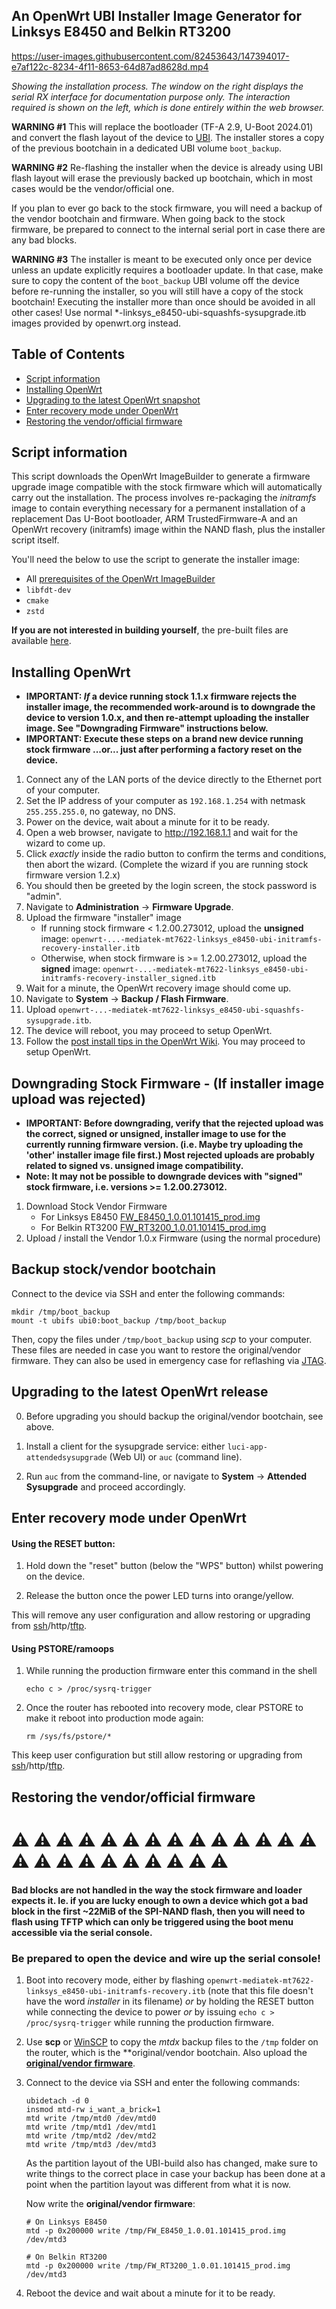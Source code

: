 ## An OpenWrt UBI Installer Image Generator for Linksys E8450 and Belkin RT3200

https://user-images.githubusercontent.com/82453643/147394017-e7af122c-8234-4f11-8653-64d87ad8628d.mp4

*Showing the installation process. The window on the right displays the serial RX interface for documentation purpose only. The interaction required is shown on the left, which is done entirely within the web browser.*

**WARNING #1** This will replace the bootloader (TF-A 2.9, U-Boot 2024.01) and convert the flash layout of the device to [UBI](https://github.com/dangowrt/linksys-e8450-openwrt-installer/issues/9). The installer stores a copy of the previous bootchain in a dedicated UBI volume `boot_backup`.

**WARNING #2** Re-flashing the installer when the device is already using UBI flash layout will erase the previously backed up bootchain, which in most cases would be the vendor/official one.

If you plan to ever go back to the stock firmware, you will need a backup of the vendor bootchain and firmware. When going back to the stock firmware, be prepared to connect to the internal serial port in case there are any bad blocks.

**WARNING #3** The installer is meant to be executed only once per device unless an update explicitly requires a bootloader update. In that case, make sure to copy the content of the `boot_backup` UBI volume off the device before re-running the installer, so you will still have a copy of the stock bootchain! Executing the installer more than once should be avoided in all other cases! Use normal *-linksys_e8450-ubi-squashfs-sysupgrade.itb images provided by openwrt.org instead.

## Table of Contents
* [Script information](#script-information)
* [Installing OpenWrt](#installing-openwrt)
* [Upgrading to the latest OpenWrt snapshot](#upgrading-to-the-latest-openwrt-snapshot)
* [Enter recovery mode under OpenWrt](#enter-recovery-mode-under-openwrt)
* [Restoring the vendor/official firmware](#restoring-the-vendorofficial-firmware)


## Script information

This script downloads the OpenWrt ImageBuilder to generate a firmware upgrade image compatible with the stock firmware which will automatically carry out the installation. The process involves re-packaging the *initramfs* image to contain everything necessary for a permanent installation of a replacement Das U-Boot bootloader, ARM TrustedFirmware-A and an OpenWrt recovery (initramfs) image within the NAND flash, plus the installer script itself.

You'll need the below to use the script to generate the installer image:
* All [prerequisites of the OpenWrt ImageBuilder](https://openwrt.org/docs/guide-user/additional-software/imagebuilder#prerequisites) 
* `libfdt-dev`
* `cmake`
* `zstd`

**If you are not interested in building yourself**, the pre-built files are available [here](https://github.com/dangowrt/linksys-e8450-openwrt-installer/releases).

## Installing OpenWrt

* **IMPORTANT: *If* a device running stock 1.1.x firmware rejects the installer image, the recommended work-around is to downgrade the device to version 1.0.x, and then re-attempt uploading the installer image.  See "Downgrading Firmware" instructions below.**
* **IMPORTANT: Execute these steps on a brand new device running stock firmware ...or... just after performing a factory reset on the device.**

1. Connect any of the LAN ports of the device directly to the Ethernet port of your computer.
2. Set the IP address of your computer as `192.168.1.254` with netmask `255.255.255.0`, no gateway, no DNS.
3. Power on the device, wait about a minute for it to be ready.
4. Open a web browser, navigate to http://192.168.1.1 and wait for the wizard to come up.
5. Click *exactly* inside the radio button to confirm the terms and conditions, then abort the wizard. (Complete the wizard if you are running stock firmware version 1.2.x)
6. You should then be greeted by the login screen, the stock password is "admin".
7. Navigate to __Administration__ -> __Firmware Upgrade__.
8. Upload the firmware "installer" image
   * If running stock firmware < 1.2.00.273012, upload the **unsigned** image: `openwrt-...-mediatek-mt7622-linksys_e8450-ubi-initramfs-recovery-installer.itb`
   * Otherwise, when stock firmware is >= 1.2.00.273012, upload the **signed** image: `openwrt-...-mediatek-mt7622-linksys_e8450-ubi-initramfs-recovery-installer_signed.itb`
9. Wait for a minute, the OpenWrt recovery image should come up.
10. Navigate to __System__ -> __Backup / Flash Firmware__.
11. Upload `openwrt-...-mediatek-mt7622-linksys_e8450-ubi-squashfs-sysupgrade.itb`.
12. The device will reboot, you may proceed to setup OpenWrt.
13. Follow the [post install tips in the OpenWrt Wiki](https://openwrt.org/toh/linksys/e8450#post_install_tips). You may proceed to setup OpenWrt.

## Downgrading Stock Firmware - (If installer image upload was rejected)
* **IMPORTANT: Before downgrading, verify that the rejected upload was the correct, signed or unsigned, installer image to use for the currently running firmware version. (i.e. Maybe try uploading the 'other' installer image file first.)  Most rejected uploads are probably related to signed vs. unsigned image compatibility.**
* **Note: It may not be possible to downgrade devices with "signed" stock firmware, i.e. versions >= 1.2.00.273012.**
1. Download Stock Vendor Firmware
   * For Linksys E8450 [FW_E8450_1.0.01.101415_prod.img](https://downloads.linksys.com/support/assets/firmware/FW_E8450_1.0.01.101415_prod.img)
   * For Belkin RT3200 [FW_RT3200_1.0.01.101415_prod.img](https://s3.belkin.com/support/assets/belkin/firmware/FW_RT3200_1.0.01.101415_prod.img)
2. Upload / install the Vendor 1.0.x Firmware (using the normal procedure)

## Backup stock/vendor bootchain

Connect to the device via SSH and enter the following commands:

```
mkdir /tmp/boot_backup
mount -t ubifs ubi0:boot_backup /tmp/boot_backup
```

Then, copy the files under `/tmp/boot_backup` using *scp* to your computer. These files are needed in case you want to restore the original/vendor firmware. They can also be used in emergency case for reflashing via [JTAG](https://openwrt.org/toh/linksys/e8450#jtag).

## Upgrading to the latest OpenWrt release

0. Before upgrading you should backup the original/vendor bootchain, see above.

1. Install a client for the sysupgrade service: either `luci-app-attendedsysupgrade` (Web UI) or `auc` (command line).

2. Run `auc` from the command-line, or navigate to __System__ -> __Attended Sysupgrade__ and proceed accordingly.


## Enter recovery mode under OpenWrt


#### Using the RESET button:

1. Hold down the "reset" button (below the "WPS" button) whilst powering on the device.

2. Release the button once the power LED turns into orange/yellow.

This will remove any user configuration and allow restoring or upgrading from [ssh](https://openwrt.org/docs/guide-user/installation/sysupgrade.cli)/http/[tftp](https://openwrt.org/docs/guide-user/installation/generic.flashing.tftp).

#### Using PSTORE/ramoops

1. While running the production firmware enter this command in the shell

   ```
   echo c > /proc/sysrq-trigger
   ```

2. Once the router has rebooted into recovery mode, clear PSTORE to make it reboot into production mode again:

   ```
   rm /sys/fs/pstore/*
   ```

This keep user configuration but still allow restoring or upgrading from [ssh](https://openwrt.org/docs/guide-user/installation/sysupgrade.cli)/http/[tftp](https://openwrt.org/docs/guide-user/installation/generic.flashing.tftp).


## Restoring the vendor/official firmware ##
# :warning: :warning: :warning: :warning: :warning: :warning: :warning: :warning: :warning: :warning: :warning: :warning: :warning: :warning: :warning: :warning: :warning: :warning: :warning: :warning: :warning: :warning: :warning: :warning: 
#### Bad blocks are **not** handled in the way the stock firmware and loader expects it. Ie. if you are lucky enough to own a device which got a bad block in the first ~22MiB of the SPI-NAND flash, then you will need to flash using TFTP which can only be triggered using the boot menu accessible via the serial console.
### Be prepared to open the device and wire up the serial console!

1. Boot into recovery mode, either by flashing `openwrt-mediatek-mt7622-linksys_e8450-ubi-initramfs-recovery.itb` (note that this file doesn't have the word _installer_ in its filename) *or* by holding the RESET button while connecting the device to power *or* by issuing `echo c > /proc/sysrq-trigger` while running the production firmware. 
2. Use **scp** or [WinSCP](https://winscp.net/eng/downloads.php) to copy the *mtdx* backup files to the `/tmp` folder on the router, which is the **original/vendor bootchain. Also upload the [**original/vendor firmware**](#downgrade-firmware).
3. Connect to the device via SSH and enter the following commands:
   ```
   ubidetach -d 0
   insmod mtd-rw i_want_a_brick=1
   mtd write /tmp/mtd0 /dev/mtd0
   mtd write /tmp/mtd1 /dev/mtd1
   mtd write /tmp/mtd2 /dev/mtd2
   mtd write /tmp/mtd3 /dev/mtd3
   ```
   As the partition layout of the UBI-build also has changed, make sure to write things to the correct place in case your backup has been done at a point when the partition layout was different from what it is now.

   Now write the **original/vendor firmware**:
   ```
   # On Linksys E8450
   mtd -p 0x200000 write /tmp/FW_E8450_1.0.01.101415_prod.img /dev/mtd3
   ```
   ```
   # On Belkin RT3200
   mtd -p 0x200000 write /tmp/FW_RT3200_1.0.01.101415_prod.img /dev/mtd3
   ```
4. Reboot the device and wait about a minute for it to be ready.
